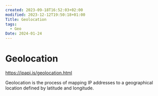 ```yaml
---
created: 2023-09-18T16:52:03+02:00
modified: 2023-12-12T19:50:18+01:00
Title: Geolocation
tags:
  - Geo
Date: 2024-01-24
---
```



# Geolocation

https://ipapi.is/geolocation.html

Geolocation is the process of mapping IP addresses to a geographical location defined by latitude and longitude.
